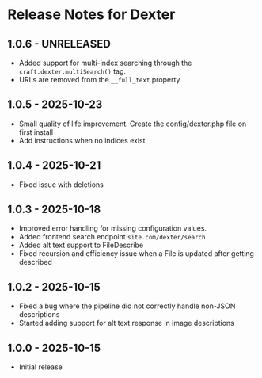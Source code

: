 # Release Notes for Dexter

## 1.0.6 - UNRELEASED
- Added support for multi-index searching through the `craft.dexter.multiSearch()` tag.
- URLs are removed from the `__full_text` property

## 1.0.5 - 2025-10-23
- Small quality of life improvement. Create the config/dexter.php file on first install
- Add instructions when no indices exist

## 1.0.4 - 2025-10-21
- Fixed issue with deletions

## 1.0.3 - 2025-10-18
- Improved error handling for missing configuration values.
- Added frontend search endpoint `site.com/dexter/search`
- Added alt text support to FileDescribe
- Fixed recursion and efficiency issue when a File is updated after getting described

## 1.0.2 - 2025-10-15
- Fixed a bug where the pipeline did not correctly handle non-JSON descriptions
- Started adding support for alt text response in image descriptions

## 1.0.0 - 2025-10-15
- Initial release
